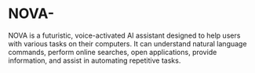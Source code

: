 # NOVA-
NOVA is a futuristic, voice-activated AI assistant designed to help users with various tasks on their computers. It can understand natural language commands, perform online searches, open applications, provide information, and assist in automating repetitive tasks. 
